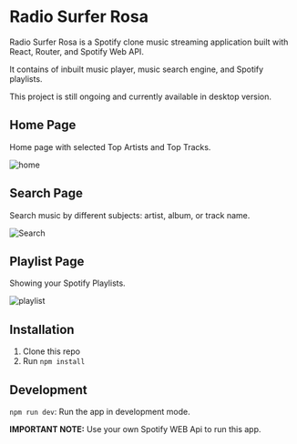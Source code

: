 # Radio Surfer Rosa

Radio Surfer Rosa is a Spotify clone music streaming application built with React, Router, and Spotify Web API.

It contains of inbuilt music player, music search engine, and Spotify playlists.

This project is still ongoing and currently available in desktop version.

## Home Page
Home page with selected Top Artists and Top Tracks.

![home](https://github.com/AnushkaRi/radio-surfer-rosa/assets/93154379/e6c2b086-555d-40dd-be39-d34460a02fd4)

## Search Page
Search music by different subjects: artist, album, or track name.

![Search](https://github.com/AnushkaRi/radio-surfer-rosa/assets/93154379/a25bcf5f-73bc-493d-9770-60d4fc1b3cd8)

## Playlist Page
Showing your Spotify Playlists.

![playlist](https://github.com/AnushkaRi/radio-surfer-rosa/assets/93154379/5980ec22-bab0-49c7-920e-93f8af706b7c)

## Installation
1. Clone this repo
2. Run `npm install`

## Development
 `npm run dev`: Run the app in development mode.

**IMPORTANT NOTE:** Use your own Spotify WEB Api to run this app.
